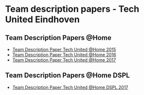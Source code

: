 # Team description papers - Tech United Eindhoven

## Team Description Papers @Home

- [Team Description Paper Tech United @Home 2015](https://github.com/tue-robotics/team_description_paper/blob/master/Tech_United_At_Home_TDP_2015.pdf)
- [Team Description Paper Tech United @Home 2016](https://github.com/tue-robotics/team_description_paper/blob/master/Tech_United_At_Home_TDP_2016.pdf)
- [Team Description Paper Tech United @Home 2017](https://github.com/tue-robotics/team_description_paper/blob/master/Tech_United_At_Home_TDP_2017.pdf)

## Team Description Papers @Home DSPL

- [Team Description Paper Tech United @Home DSPL 2017](https://github.com/tue-robotics/team_description_paper/blob/master/Tech_United_At_Home_TDP_2017_DSPL.pdf)
